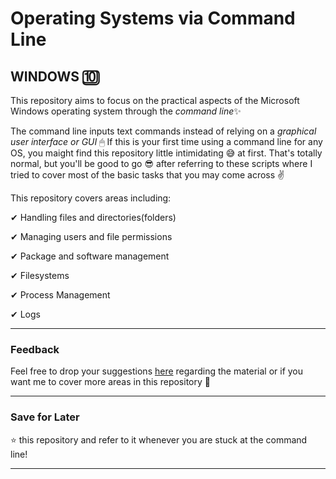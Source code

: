 # Operating Systems via Command Line

## WINDOWS 🔟

 This repository aims to focus on the practical aspects of the Microsoft Windows operating system through the *command line*✨

 The command line inputs text commands instead of relying on a *graphical user interface or GUI* 🖱 If this is your first time using a command line for any OS, you maight find this repository little intimidating 😅 at first. That's totally normal, but you'll be good to go 😎 after referring to these scripts where I tried to cover most of the basic tasks that you may come across ✌

 This repository covers areas including:

 ✔ Handling files and directories(folders) 

 ✔ Managing users and file permissions

✔ Package and software management

✔ Filesystems

✔ Process Management

✔ Logs

____

### Feedback

Feel free to drop your suggestions [here](mailto:singhshubhangi211@gmail.com) regarding the material or if you want me to cover more areas in this repository 📝

____

### Save for Later

⭐ this repository and refer to it whenever you are stuck at the command line!

____




 

